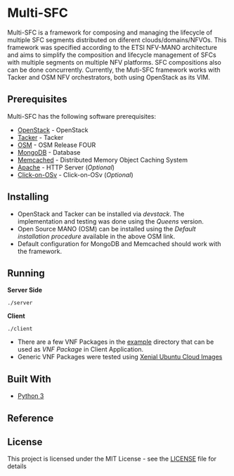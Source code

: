 # Multi-SFC

Multi-SFC is a framework for composing and managing the lifecycle of multiple SFC segments distributed on diferent clouds/domains/NFVOs. This framework was specified according to the ETSI NFV-MANO architecture and aims to simplify the composition and lifecycle management of SFCs with multiple segments on multiple NFV platforms. SFC compositions also can be done concurrently. Currently, the Muti-SFC framework works with Tacker and OSM NFV orchestrators, both using OpenStack as its VIM.

## Prerequisites

Multi-SFC has the following software prerequisites:

* [OpenStack](https://www.openstack.org/) - OpenStack
* [Tacker](https://wiki.openstack.org/wiki/Tacker) - Tacker
* [OSM](https://osm.etsi.org/wikipub/index.php/OSM_Release_FOUR) - OSM Release FOUR
* [MongoDB](https://www.mongodb.com/) - Database
* [Memcached](https://memcached.org/) - Distributed Memory Object Caching System
* [Apache](https://httpd.apache.org/) - HTTP Server (*Optional*)
* [Click-on-OSv](https://github.com/lmarcuzzo/click-on-osv) - Click-on-OSv (*Optional*)

## Installing

* OpenStack and Tacker can be installed via *devstack*. The implementation and testing was done using the *Queens* version.
* Open Source MANO (OSM) can be installed using the *Default installation procedure* available in the above OSM link.
* Default configuration for MongoDB and Memcached should work with the framework.

## Running

**Server Side**

```./server```

**Client**

```./client```

* There are a few VNF Packages in the [example](example) directory that can be used as *VNF Package* in Client Application.
* Generic VNF Packages were tested using [Xenial Ubuntu Cloud Images](https://cloud-images.ubuntu.com/xenial/)

## Built With

* [Python 3](https://www.python.org/)

## Reference



## License

This project is licensed under the MIT License - see the [LICENSE](LICENSE) file for details

